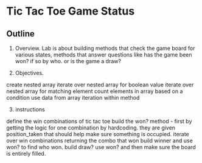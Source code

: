 # Tic Tac Toe Game Status

## Outline

1. Overview. Lab is about building methods that check the game board for various states, methods that answer questions like has the game been won? if so by who. or is the game a draw?

2. Objectives.

create nested array
iterate over nested array for boolean value
iterate over nested array for matching element
count elements in array based on a condition
use data from array iteration within method

3. instructions

define the win combinations of tic tac toe
build the won? method - first by getting the logic for one combination by hardcoding. they are given position_taken that should help make sure something is occupied.
iterate over win combinations returning the combo that won
build winner and use won? to find who won.
build draw? use won? and then make sure the board is entirely filled.
